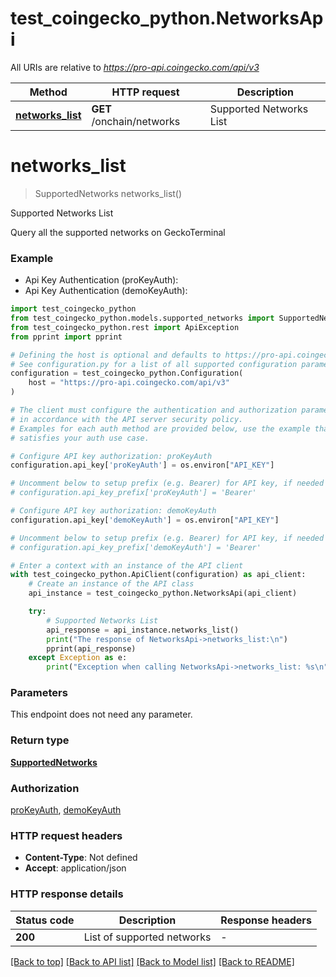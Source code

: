 # test_coingecko_python.NetworksApi

All URIs are relative to *https://pro-api.coingecko.com/api/v3*

Method | HTTP request | Description
------------- | ------------- | -------------
[**networks_list**](NetworksApi.md#networks_list) | **GET** /onchain/networks | Supported Networks List


# **networks_list**
> SupportedNetworks networks_list()

Supported Networks List

Query all the supported networks on GeckoTerminal

### Example

* Api Key Authentication (proKeyAuth):
* Api Key Authentication (demoKeyAuth):

```python
import test_coingecko_python
from test_coingecko_python.models.supported_networks import SupportedNetworks
from test_coingecko_python.rest import ApiException
from pprint import pprint

# Defining the host is optional and defaults to https://pro-api.coingecko.com/api/v3
# See configuration.py for a list of all supported configuration parameters.
configuration = test_coingecko_python.Configuration(
    host = "https://pro-api.coingecko.com/api/v3"
)

# The client must configure the authentication and authorization parameters
# in accordance with the API server security policy.
# Examples for each auth method are provided below, use the example that
# satisfies your auth use case.

# Configure API key authorization: proKeyAuth
configuration.api_key['proKeyAuth'] = os.environ["API_KEY"]

# Uncomment below to setup prefix (e.g. Bearer) for API key, if needed
# configuration.api_key_prefix['proKeyAuth'] = 'Bearer'

# Configure API key authorization: demoKeyAuth
configuration.api_key['demoKeyAuth'] = os.environ["API_KEY"]

# Uncomment below to setup prefix (e.g. Bearer) for API key, if needed
# configuration.api_key_prefix['demoKeyAuth'] = 'Bearer'

# Enter a context with an instance of the API client
with test_coingecko_python.ApiClient(configuration) as api_client:
    # Create an instance of the API class
    api_instance = test_coingecko_python.NetworksApi(api_client)

    try:
        # Supported Networks List
        api_response = api_instance.networks_list()
        print("The response of NetworksApi->networks_list:\n")
        pprint(api_response)
    except Exception as e:
        print("Exception when calling NetworksApi->networks_list: %s\n" % e)
```



### Parameters

This endpoint does not need any parameter.

### Return type

[**SupportedNetworks**](SupportedNetworks.md)

### Authorization

[proKeyAuth](../README.md#proKeyAuth), [demoKeyAuth](../README.md#demoKeyAuth)

### HTTP request headers

 - **Content-Type**: Not defined
 - **Accept**: application/json

### HTTP response details

| Status code | Description | Response headers |
|-------------|-------------|------------------|
**200** | List of supported networks |  -  |

[[Back to top]](#) [[Back to API list]](../README.md#documentation-for-api-endpoints) [[Back to Model list]](../README.md#documentation-for-models) [[Back to README]](../README.md)

